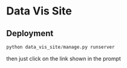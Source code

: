# Data Vis Site

## Deployment

```python
python data_vis_site/manage.py runserver
```

then just click on the link shown in the prompt
